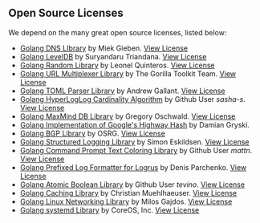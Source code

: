 Open Source Licenses
--------------------

We depend on the many great open source licenses, listed below:

* [Golang DNS LIbrary](https://github.com/miekg/dns) by Miek Gieben. [View License](https://github.com/miekg/dns/blob/master/LICENSE)
* [Golang LevelDB](https://github.com/syndtr/goleveldb) by Suryandaru Triandana. [View License](https://github.com/syndtr/goleveldb/blob/master/LICENSE)
* [Golang Random Library](https://github.com/leonelquinteros/gorand) by Leonel Quinteros. [View License](https://github.com/leonelquinteros/gorand/blob/master/LICENSE)
* [Golang URL Multiplexer Library](https://github.com/gorilla/mux) by The Gorilla Toolkit Team. [View License](https://github.com/gorilla/mux/blob/master/LICENSE)
* [Golang TOML Parser Library](https://github.com/BurntSushi/toml) by Andrew Gallant. [View License](https://github.com/BurntSushi/toml/blob/master/COPYING)
* [Golang HyperLogLog Cardinality Algorithm](https://github.com/sasha-s/go-hll) by Github User _sasha-s_. [View License](https://github.com/sasha-s/go-hll/blob/master/LICENSE)
* [Golang MaxMind DB Library](https://github.com/oschwald/maxminddb-golang) by Gregory Oschwald. [View License](https://github.com/oschwald/maxminddb-golang/blob/master/LICENSE)
* [Golang Implementation of Google's Highway Hash](https://github.com/dgryski/go-highway) by Damian Gryski.
* [Golang BGP Library](https://github.com/osrg/gobgp) by OSRG. [View License](https://github.com/osrg/gobgp/blob/master/LICENSE)
* [Golang Structured Logging Library](https://github.com/sirupsen/logrus) by Simon Eskildsen. [View License](https://github.com/sirupsen/logrus/blob/master/LICENSE)
* [Golang Command Prompt Text Coloring Library](https://github.com/mattn/go-colorable) by Github User _mattn_. [View License](https://github.com/mattn/go-colorable/blob/master/LICENSE)
* [Golang Prefixed Log Formatter for Logrus](https://github.com/x-cray/logrus-prefixed-formatter) by Denis Parchenko. [View License](https://github.com/x-cray/logrus-prefixed-formatter/blob/master/LICENSE)
* [Golang Atomic Boolean Library](https://github.com/tevino/abool) by Github User _tevino_. [View License](https://github.com/tevino/abool/blob/master/LICENSE)
* [Golang Caching Library](https://github.com/muesli/cache2go) by Christian Muehlhaeuser. [View License](https://github.com/muesli/cache2go/blob/master/LICENSE.txt)
* [Golang Linux Networking Library](https://github.com/milosgajdos83/tenus) by Milos Gajdos. [View License](https://github.com/milosgajdos83/tenus/blob/master/LICENSE)
* [Golang systemd Library](https://github.com/coreos/go-systemd) by CoreOS, Inc. [View License](https://github.com/coreos/go-systemd/blob/master/LICENSE)